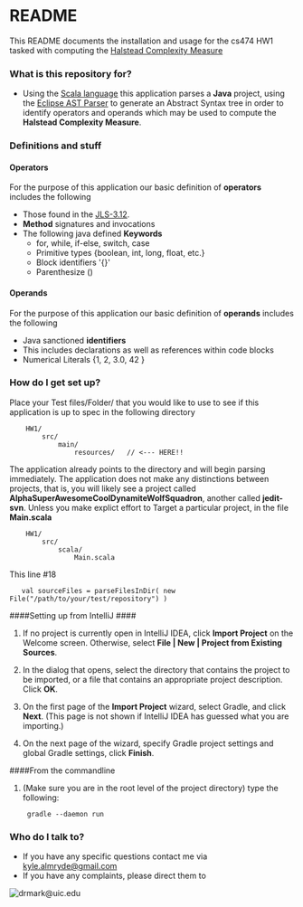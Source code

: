 # README #

This README documents the installation and usage for the cs474 HW1 tasked with computing the
[Halstead Complexity Measure](https://en.wikipedia.org/wiki/Halstead_complexity_measures)  

### What is this repository for? ###

* Using the [Scala language](http://www.scala-lang.org/) this application parses a **Java** project, using the 
[Eclipse AST Parser](https://www.eclipse.org/articles/article.php?file=Article-JavaCodeManipulation_AST/index.html) 
to generate an Abstract Syntax tree in order to identify operators and operands which may be used to compute the 
**Halstead Complexity Measure**.  

### Definitions and stuff

#### Operators ####
For the purpose of this application our basic definition of **operators** includes the following

* Those found in the [JLS-3.12](https://docs.oracle.com/javase/specs/jls/se8/html/jls-3.html#jls-3.12).
* **Method** signatures and invocations
* The following java defined **Keywords**
    * for, while, if-else, switch, case
    * Primitive types {boolean, int, long, float, etc.}
    * Block identifiers '{}'
    * Parenthesize ()


#### Operands ####
For the purpose of this application our basic definition of **operands** includes the following
* Java sanctioned **identifiers** 
*   This includes declarations as well as references within code blocks 
* Numerical Literals {1, 2, 3.0, 42 }



### How do I get set up? ###
Place your Test files/Folder/ that you would like to use to see if this application is up to spec in the following 
directory
        
        HW1/
            src/
                main/
                    resources/   // <--- HERE!!
                    
The application already points to the directory and will begin parsing immediately. The application does not make any 
distinctions between projects, that is, you will likely see a project called **AlphaSuperAwesomeCoolDynamiteWolfSquadron**,
another called **jedit-svn**. Unless you make explict effort to Target a particular project, in the file **Main.scala**
 
        HW1/
            src/
                scala/
                    Main.scala
        
This line #18        

       val sourceFiles = parseFilesInDir( new File("/path/to/your/test/repository") )
          

 
####Setting up from IntelliJ ####

1) If no project is currently open in IntelliJ IDEA, click **Import Project** on the Welcome screen. Otherwise, select **File | New | Project from Existing Sources**.

2) In the dialog that opens, select the directory that contains the project to be imported, or a file that contains an appropriate project description. Click **OK**.

3) On the first page of the **Import Project** wizard, select Gradle, and click **Next**. (This page is not shown if IntelliJ IDEA has guessed what you are importing.)

4) On the next page of the wizard, specify Gradle project settings and global Gradle settings, click **Finish**.

####From the commandline 

1) (Make sure you are in the root level of the project directory) type the following:

        gradle --daemon run
         
### Who do I talk to? ###

* If you have any specific questions contact me via [kyle.almryde@gmail.com](kyle.almryde@gmail.com)
* If you have any complaints, please direct them to 

![drmark@uic.edu](https://www.cs.uic.edu/~drmark/index_htm_files/3017.jpg)
